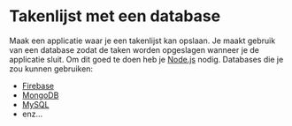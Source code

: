 # Takenlijst met een database

Maak een applicatie waar je een takenlijst kan opslaan. Je maakt gebruik van een database zodat de taken worden opgeslagen wanneer je de applicatie sluit. Om dit goed te doen heb je [Node.js](https://nodejs.org/en/) nodig. Databases die je zou kunnen gebruiken:

- [Firebase](https://firebase.google.com/)
- [MongoDB](https://www.mongodb.com/1)
- [MySQL](https://www.mysql.com/)
- enz...

